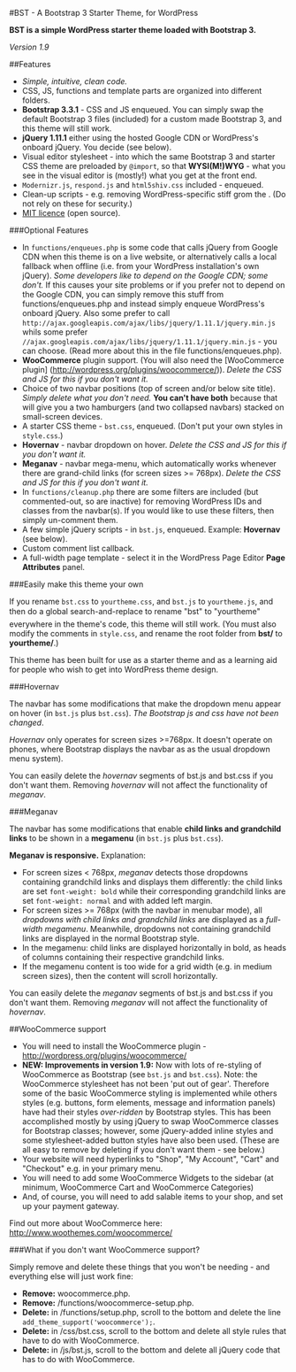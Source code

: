 #BST - A Bootstrap 3 Starter Theme, for WordPress

**BST is a simple WordPress starter theme loaded with Bootstrap 3.**

*Version 1.9*


##Features

* *Simple, intuitive, clean code.*
* CSS, JS, functions and template parts are organized into different folders.
* **Bootstrap 3.3.1** - CSS and JS enqueued. You can simply swap the default Bootstrap 3 files (included) for a custom made Bootstrap 3, and this theme will still work.
* **jQuery 1.11.1** either using the hosted Google CDN or WordPress's onboard jQuery. You decide (see below).
* Visual editor stylesheet - into which the same Bootstrap 3 and starter CSS theme are preloaded by `@import`, so that **WYSI(M!)WYG** - what you see in the visual editor is (mostly!) what you get at the front end.
* `Modernizr.js`, `respond.js` and `html5shiv.css` included - enqueued.
* Clean-up scripts - e.g. removing WordPress-specific stiff grom the <head>. (Do not rely on these for security.)
* [MIT licence](http://opensource.org/licenses/MIT) (open source).

###Optional Features

* In `functions/enqueues.php` is some code that calls jQuery from Google CDN when this theme is on a live website, or alternatively calls a local fallback when offline (i.e. from your WordPress installation's own jQuery). _Some developers like to depend on the Google CDN; some don't._ If this causes your site problems or if you prefer not to depend on the Google CDN, you can simply remove this stuff from functions/enqueues.php and instead simply enqueue WordPress's onboard jQuery. Also some prefer to call `http://ajax.googleapis.com/ajax/libs/jquery/1.11.1/jquery.min.js` whils some prefer `//ajax.googleapis.com/ajax/libs/jquery/1.11.1/jquery.min.js` - you can choose. (Read more about this in the file functions/enqueues.php). 
* **WooCommerce** plugin support. (You will also need the [WooCommerce plugin] (http://wordpress.org/plugins/woocommerce/)). _Delete the CSS and JS for this if you don't want it._
* Choice of two navbar positions (top of screen and/or below site title). _Simply delete what you don't need._ **You can't have both** because that will give you a two hamburgers (and two collapsed navbars) stacked on small-screen devices.
* A starter CSS theme - `bst.css`, enqueued. (Don't put your own styles in `style.css`.)
* **Hovernav** - navbar dropdown on hover. _Delete the CSS and JS for this if you don't want it._
* **Meganav** - navbar mega-menu, which automatically works whenever there are grand-child links (for screen sizes >= 768px). _Delete the CSS and JS for this if you don't want it._
* In `functions/cleanup.php` there are some filters are included (but commented-out, so are inactive) for removing WordPress IDs and classes from the navbar(s). If you would like to use these filters, then simply un-comment them.
* A few simple jQuery scripts - in `bst.js`, enqueued. Example: **Hovernav** (see below).
* Custom comment list callback.
* A full-width page template - select it in the WordPress Page Editor **Page Attributes** panel.


###Easily make this theme your own

If you rename `bst.css` to `yourtheme.css`, and `bst.js` to `yourtheme.js`, and then do a global search-and-replace to rename "bst" to "yourtheme" everywhere in the theme's code, this theme will still work. (You must also modify the comments in `style.css`, and rename the root folder from **bst/** to **yourtheme/**.)


This theme has been built for use as a starter theme and as a learning aid for people who wish to get into WordPress theme design.

###Hovernav

The navbar has some modifications that make the dropdown menu appear on hover (in `bst.js` plus `bst.css`). *The Bootstrap js and css have not been changed*.

_Hovernav_ only operates for screen sizes >=768px. It doesn't operate on phones, where Bootstrap displays the navbar as as the usual dropdown menu system).

You can easily delete the _hovernav_ segments of bst.js and bst.css if you don't want them. Removing _hovernav_ will not affect the functionality of _meganav_.

###Meganav

The navbar has some modifications that enable **child links and grandchild links** to be shown in a **megamenu** (in `bst.js` plus `bst.css`). 

**Meganav is responsive.** Explanation:

* For screen sizes < 768px, _meganav_ detects those dropdowns containing grandchild links and displays them differently: the child links are set `font-weight: bold` while their corresponding grandchild links are set `font-weight: normal` and with added left margin.
* For screen sizes >= 768px (with the navbar in menubar mode), all _dropdowns with child links and grandchild links_ are displayed as a _full-width megamenu_. Meanwhile, dropdowns not containing grandchild links are displayed in the normal Bootstrap style.
* In the megamenu: child links are displayed horizontally in bold, as heads of columns containing their respective grandchild links.
* If the megamenu content is too wide for a grid width (e.g. in medium screen sizes), then the content will scroll horizontally.

You can easily delete the _meganav_ segments of bst.js and bst.css if you don't want them. Removing _meganav_ will not affect the functionality of _hovernav_.


##WooCommerce support

* You will need to install the WooCommerce plugin - http://wordpress.org/plugins/woocommerce/
* **NEW: Improvements in version 1.9:** Now with lots of re-styling of WooCommerce as Bootstrap (see `bst.js` and `bst.css`). Note: the WooCommerce stylesheet has not been 'put out of gear'. Therefore some of the basic WooCommerce styling is implemented while others styles (e.g. buttons, form elements, message and information panels) have had their styles _over-ridden_ by Bootstrap styles. This has been accomplished mostly by using jQuery to swap WooCommerce classes for Bootstrap classes; however, some jQuery-added inline styles and some stylesheet-added button styles have also been used. (These are all easy to remove by deleting if you don't want them - see below.)
* Your website will need hyperlinks to "Shop", "My Account", "Cart" and "Checkout" e.g. in your primary menu.
* You will need to add some WooCommerce Widgets to the sidebar (at minimum, WooCommerce Cart and WooCommerce Categories)
* And, of course, you will need to add salable items to your shop, and set up your payment gateway.

Find out more about WooCommerce here: http://www.woothemes.com/woocommerce/


###What if you don't want WooCommerce support?

Simply remove and delete these things that you won't be needing - and everything else will just work fine:

* **Remove:** woocommerce.php.
* **Remove:** /functions/woocommerce-setup.php.
* **Delete:** in /functions/setup.php, scroll to the bottom and delete the line
`add_theme_support('woocommerce');`.
* **Delete:** in /css/bst.css, scroll to the bottom and delete all style rules that have to do with WooCommerce.
* **Delete:** in /js/bst.js, scroll to the bottom and delete all jQuery code that has to do with WooCommerce.
